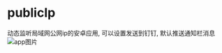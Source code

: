 # publicIp
动态监听局域网公网ip的安卓应用, 可以设置发送到钉钉, 默认推送通知栏消息
![app图片](https://ghproxy.futils.com/https://github.com/dhjz/publicIp/blob/main/app.jpg)
